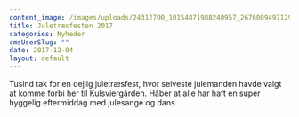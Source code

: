 ```yaml
---
content_image: /images/uploads/24312700_10154871988240957_2676009497129504791_n.jpg
title: Juletræsfesten 2017
categories: Nyheder
cmsUserSlug: ""
date: 2017-12-04 
layout: default
---
```


Tusind tak for en dejlig juletræsfest, hvor selveste julemanden havde valgt at komme forbi her til Kulsviergården. Håber at alle har haft en super hyggelig eftermiddag med julesange og dans.
